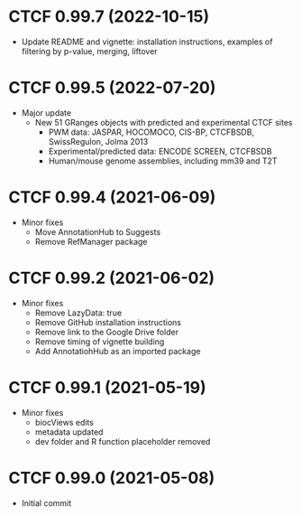 # CTCF 0.99.7 (2022-10-15)
- Update README and vignette: installation instructions, examples of filtering
  by p-value, merging, liftover

# CTCF 0.99.5 (2022-07-20)
- Major update
  + New 51 GRanges objects with predicted and experimental CTCF sites
    + PWM data: JASPAR, HOCOMOCO, CIS-BP, CTCFBSDB, SwissRegulon, Jolma 2013
    + Experimental/predicted data: ENCODE SCREEN, CTCFBSDB
    + Human/mouse genome assemblies, including mm39 and T2T

# CTCF 0.99.4 (2021-06-09)
- Minor fixes
  + Move AnnotationHub to Suggests
  + Remove RefManager package

# CTCF 0.99.2 (2021-06-02)
- Minor fixes
  + Remove LazyData: true
  + Remove GitHub installation instructions
  + Remove link to the Google Drive folder
  + Remove timing of vignette building
  + Add AnnotatiohHub as an imported package

# CTCF 0.99.1 (2021-05-19)
- Minor fixes
  + biocViews edits
  + metadata updated
  + dev folder and R function placeholder removed

# CTCF 0.99.0 (2021-05-08)
- Initial commit
